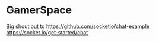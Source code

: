 # GamerSpace
Big shout out to https://github.com/socketio/chat-example
https://socket.io/get-started/chat